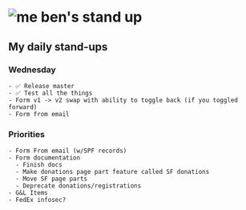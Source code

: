 # ![me](https://avatars2.githubusercontent.com/u/5232044?s=50&v=4) ben's stand up

## My daily stand-ups
    
### Wednesday
    
    - ✅ Release master
    - ✅ Test all the things
    - Form v1 -> v2 swap with ability to toggle back (if you toggled forward)
    - Form from email

### Priorities 
   
    - Form From email (w/SPF records)
    - Form documentation
      - Finish docs
      - Make donations page part feature called SF donations
      - Move SF page parts
      - Deprecate donations/registrations
    - G&L Items
    - FedEx infosec?
      
